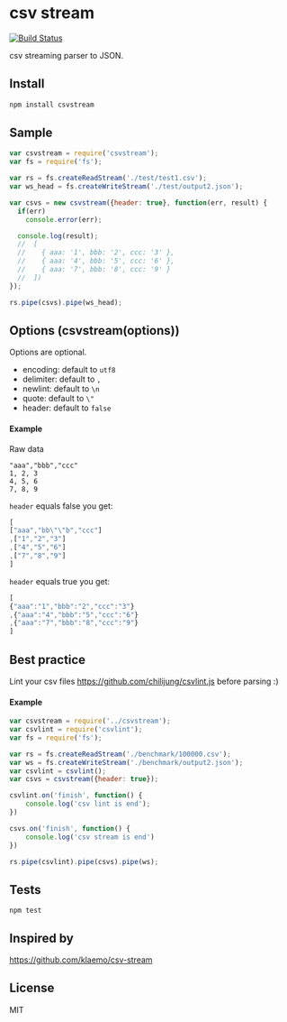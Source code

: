 # csv stream

[![Build Status](https://travis-ci.org/chilijung/CSVstream.svg)](https://travis-ci.org/chilijung/CSVstream)

csv streaming parser to JSON.

## Install

```javascript
npm install csvstream
```

## Sample

```javascript
var csvstream = require('csvstream');
var fs = require('fs');

var rs = fs.createReadStream('./test/test1.csv');
var ws_head = fs.createWriteStream('./test/output2.json');

var csvs = new csvstream({header: true}, function(err, result) {
  if(err)
    console.error(err);

  console.log(result);
  //  [ 
  //    { aaa: '1', bbb: '2', ccc: '3' },
  //    { aaa: '4', bbb: '5', ccc: '6' },
  //    { aaa: '7', bbb: '8', ccc: '9' } 
  //  ])
});

rs.pipe(csvs).pipe(ws_head);
```

## Options (csvstream(options))

Options are optional. 

- encoding: default to `utf8`
- delimiter: default to `,`
- newlint: default to `\n`
- quote: default to `\"`
- header: default to `false`

#### Example

Raw data

```
"aaa","bbb","ccc"
1, 2, 3
4, 5, 6
7, 8, 9
```

`header` equals false you get: 

```javascript
[
["aaa","bb\"\"b","ccc"]
,["1","2","3"]
,["4","5","6"]
,["7","8","9"]
]
```

`header` equals true you get:

```javascript
[
{"aaa":"1","bbb":"2","ccc":"3"}
,{"aaa":"4","bbb":"5","ccc":"6"}
,{"aaa":"7","bbb":"8","ccc":"9"}
]
```

## Best practice

Lint your csv files https://github.com/chilijung/csvlint.js before parsing :)

#### Example

```javascript
var csvstream = require('../csvstream');
var csvlint = require('csvlint');
var fs = require('fs');

var rs = fs.createReadStream('./benchmark/100000.csv');
var ws = fs.createWriteStream('./benchmark/output2.json');
var csvlint = csvlint();
var csvs = csvstream({header: true});

csvlint.on('finish', function() {
    console.log('csv lint is end');
})

csvs.on('finish', function() {
    console.log('csv stream is end')
})

rs.pipe(csvlint).pipe(csvs).pipe(ws);
```

## Tests

```
npm test
```

## Inspired by

https://github.com/klaemo/csv-stream

## License

MIT
